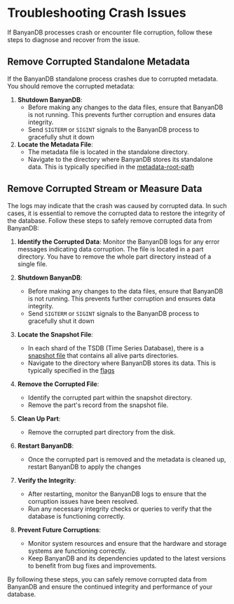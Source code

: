 # Troubleshooting Crash Issues

If BanyanDB processes crash or encounter file corruption, follow these steps to diagnose and recover from the issue.

## Remove Corrupted Standalone Metadata

If the BanyanDB standalone process crashes due to corrupted metadata. You should remove the corrupted metadata:

1. **Shutdown BanyanDB**:
   - Before making any changes to the data files, ensure that BanyanDB is not running. This prevents further corruption and ensures data integrity.
   - Send `SIGTERM` or `SIGINT` signals to the BanyanDB process to gracefully shut it down
2. **Locate the Metadata File**:
   - The metadata file is located in the standalone directory.
   - Navigate to the directory where BanyanDB stores its standalone data. This is typically specified in the [metadata-root-path](../configuration.md#data--storage)

## Remove Corrupted Stream or Measure Data

The logs may indicate that the crash was caused by corrupted data. In such cases, it is essential to remove the corrupted data to restore the integrity of the database. Follow these steps to safely remove corrupted data from BanyanDB:

1. **Identify the Corrupted Data**:
   Monitor the BanyanDB logs for any error messages indicating data corruption. The file is located in a part directory. You have to remove the whole part directory instead of a single file.

2. **Shutdown BanyanDB**:
   - Before making any changes to the data files, ensure that BanyanDB is not running. This prevents further corruption and ensures data integrity.
   - Send `SIGTERM` or `SIGINT` signals to the BanyanDB process to gracefully shut it down

3. **Locate the Snapshot File**:
   - In each shard of the TSDB (Time Series Database), there is a [snapshot file](../../concept/tsdb.md#shard) that contains all alive parts directories.
   - Navigate to the directory where BanyanDB stores its data. This is typically specified in the [flags](../configuration.md)

4. **Remove the Corrupted File**:
   - Identify the corrupted part within the snapshot directory.
   - Remove the part's record from the snapshot file.

5. **Clean Up Part**:
   - Remove the corrupted part directory from the disk.

6. **Restart BanyanDB**:
   - Once the corrupted part is removed and the metadata is cleaned up, restart BanyanDB to apply the changes

7. **Verify the Integrity**:
   - After restarting, monitor the BanyanDB logs to ensure that the corruption issues have been resolved.
   - Run any necessary integrity checks or queries to verify that the database is functioning correctly.

8. **Prevent Future Corruptions**:
   - Monitor system resources and ensure that the hardware and storage systems are functioning correctly.
   - Keep BanyanDB and its dependencies updated to the latest versions to benefit from bug fixes and improvements.

By following these steps, you can safely remove corrupted data from BanyanDB and ensure the continued integrity and performance of your database.